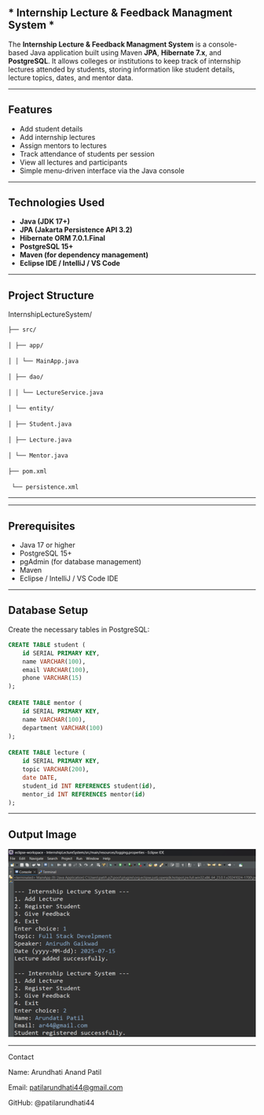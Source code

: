 ## * Internship Lecture & Feedback Managment System *

The **Internship Lecture & Feedback Managment System** is a console-based Java application built using Maven
**JPA**, **Hibernate 7.x**, and **PostgreSQL**. It allows colleges or institutions to keep track of internship lectures attended by students,
storing information like student details, lecture topics, dates, and mentor data.

---

##  Features

-  Add student details
-  Add internship lectures
-  Assign mentors to lectures
-  Track attendance of students per session
-  View all lectures and participants
-  Simple menu-driven interface via the Java console

---

##  Technologies Used

-  **Java (JDK 17+)**
-  **JPA (Jakarta Persistence API 3.2)**
-  **Hibernate ORM 7.0.1.Final**
-  **PostgreSQL 15+**
-  **Maven (for dependency management)**
-  **Eclipse IDE / IntelliJ / VS Code**

---

##  Project Structure

   InternshipLectureSystem/
   
    ├── src/

    │ ├── app/

    │ │ └── MainApp.java

    │ ├── dao/

    │ │ └── LectureService.java

    │ └── entity/

    │ ├── Student.java

    │ ├── Lecture.java

    │ └── Mentor.java

    ├── pom.xml

     └── persistence.xml

---


---

##  Prerequisites

-  Java 17 or higher  
-  PostgreSQL 15+  
-  pgAdmin (for database management)  
-  Maven  
-  Eclipse / IntelliJ / VS Code IDE

---

##  Database Setup

Create the necessary tables in PostgreSQL:

```sql
CREATE TABLE student (
    id SERIAL PRIMARY KEY,
    name VARCHAR(100),
    email VARCHAR(100),
    phone VARCHAR(15)
);

CREATE TABLE mentor (
    id SERIAL PRIMARY KEY,
    name VARCHAR(100),
    department VARCHAR(100)
);

CREATE TABLE lecture (
    id SERIAL PRIMARY KEY,
    topic VARCHAR(200),
    date DATE,
    student_id INT REFERENCES student(id),
    mentor_id INT REFERENCES mentor(id)
);

```
---

## Output Image

  ![Screenshot](in-1.png)


---
   
Contact

 Name: Arundhati Anand Patil

 Email: patilarundhati44@gmail.com

 GitHub: @patilarundhati44



